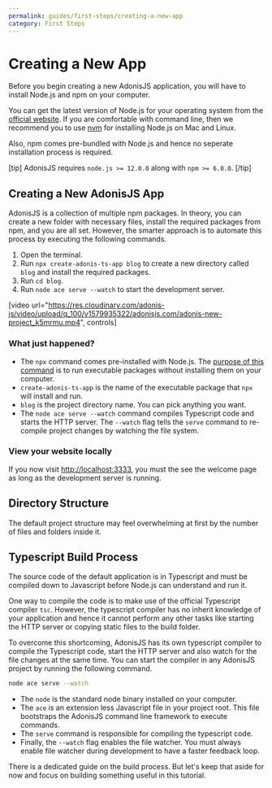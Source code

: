 ```yaml
---
permalink: guides/first-steps/creating-a-new-app
category: First Steps
---
```


# Creating a New App

Before you begin creating a new AdonisJS application, you will have to install Node.js and npm on your computer. 

You can get the latest version of Node.js for your operating system from the [official website](https://nodejs.org/en/download/). If you are comfortable with command line, then we recommend you to use [nvm](https://github.com/nvm-sh/nvm) for installing Node.js on Mac and Linux.

Also, npm comes pre-bundled with Node.js and hence no seperate installation process is required.

[tip]
AdonisJS requires `node.js >= 12.0.0` along with `npm >= 6.0.0`. 
[/tip]

## Creating a New AdonisJS App
AdonisJS is a collection of multiple npm packages. In theory, you can create a new folder with necessary files, install the required packages from npm, and you are all set. However, the smarter approach is to automate this process by executing the following commands. 

1. Open the terminal.
2. Run `npx create-adonis-ts-app blog` to create a new directory called `blog` and install the required packages.
3. Run `cd blog`.
4. Run `node ace serve --watch` to start the development server.

[video url="https://res.cloudinary.com/adonis-js/video/upload/q_100/v1579935322/adonisjs.com/adonis-new-project_k5mrmu.mp4", controls]

### What just happened?

- The `npx` command comes pre-installed with Node.js. The [purpose of this command](https://hackernoon.com/npx-npm-package-runner-7f6683e4304a) is to run executable packages without installing them on your computer.
- `create-adonis-ts-app` is the name of the executable package that `npx` will install and run.
- `blog` is the project directory name. You can pick anything you want.
- The `node ace serve --watch` command compiles Typescript code and starts the HTTP server. The `--watch` flag tells the `serve` command to re-compile project changes by watching the file system.

### View your website locally

If you now visit [http://localhost:3333](http://localhost:3333), you must the see the welcome page as long as the development server is running.

## Directory Structure
The default project structure may feel overwhelming at first by the number of files and folders inside it.

## Typescript Build Process

The source code of the default application is in Typescript and must be compiled down to Javascript before Node.js can understand and run it. 

One way to compile the code is to make use of the official Typescript compiler `tsc`. However, the typescript compiler has no inherit knowledge of your application and hence it cannot perform any other tasks like starting the HTTP server or copying static files to the build folder.

To overcome this shortcoming, AdonisJS has its own typescript compiler to compile the Typescript code, start the HTTP server and also watch for the file changes at the same time. You can start the compiler in any AdonisJS project by running the following command.

```sh
node ace serve --watch
```

- The `node` is the standard node binary installed on your computer.
- The `ace` is an extension less Javascript file in your project root. This file bootstraps the AdonisJS command line framework to execute commands.
- The `serve` command is responsible for compiling the typescript code.
- Finally, the `--watch` flag enables the file watcher. You must always enable file watcher during development to have a faster feedback loop.

There is a dedicated guide on the build process. But let's keep that aside for now and focus on building something useful in this tutorial. 
